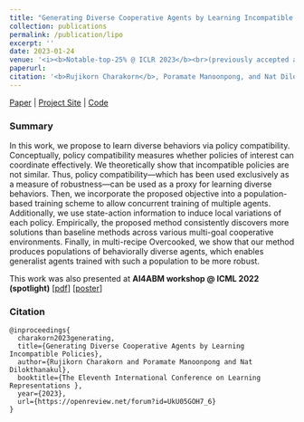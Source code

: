 ```yaml
--- 
title: "Generating Diverse Cooperative Agents by Learning Incompatible Policies" 
collection: publications 
permalink: /publication/lipo
excerpt: '' 
date: 2023-01-24
venue: '<i><b>Notable-top-25% @ ICLR 2023</b><br>(previously accepted as a spotlight paper at AI4ABM workshop @ ICML 2022)</i>' 
paperurl:  
citation: '<b>Rujikorn Charakorn</b>, Poramate Manoonpong, and Nat Dilokthanakul' 
--- 
```


[Paper](https://openreview.net/forum?id=UkU05GOH7_6) | [Project Site](https://sites.google.com/view/iclr-lipo-2023) | [Code](https://github.com/51616/marl-lipo)

### Summary
In this work, we propose to learn diverse behaviors via policy compatibility. Conceptually, policy compatibility measures whether policies of interest can coordinate effectively. We theoretically show that incompatible policies are not similar. Thus, policy compatibility—which has been used exclusively as a measure of robustness—can be used as a proxy for learning diverse behaviors. Then, we incorporate the proposed objective into a population-based training scheme to allow concurrent training of multiple agents. Additionally, we use state-action information to induce local variations of each policy. Empirically, the proposed method consistently discovers more solutions than baseline methods across various multi-goal cooperative environments. Finally, in multi-recipe Overcooked, we show that our method produces populations of behaviorally diverse agents, which enables generalist agents trained with such a population to be more robust.

This work was also presented at <b>AI4ABM workshop @ ICML 2022 (spotlight)</b> [[pdf](https://openreview.net/pdf?id=a7vLnGKGIjY)] [[poster](/files/posters/LIPO_poster.pdf)]

### Citation
```
@inproceedings{
  charakorn2023generating,
  title={Generating Diverse Cooperative Agents by Learning Incompatible Policies},
  author={Rujikorn Charakorn and Poramate Manoonpong and Nat Dilokthanakul},
  booktitle={The Eleventh International Conference on Learning Representations },
  year={2023},
  url={https://openreview.net/forum?id=UkU05GOH7_6}
}
```

<!-- ### Citation
```
@inproceedings{charakorn2022generating,
  title={Generating Diverse Cooperative Agents by Learning Incompatible Policies},
  author={Charakorn, Rujikorn and Manoonpong, Poramate and Dilokthanakul, Nat},
  booktitle={ICML 2022 Workshop AI for Agent-Based Modelling}
  year={2022}
}
``` -->